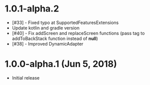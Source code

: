 # 1.0.1-alpha.2
* [#33] - Fixed typo at SupportedFeaturesExtensions
* Update kotlin and gradle version
* [#40] - Fix addScreen and replaceScreen functions 
(pass tag to addToBackStack function instead of **null**)
* [#38] - Improved DynamicAdapter

# 1.0.0-alpha.1 (Jun 5, 2018)

* Initial release